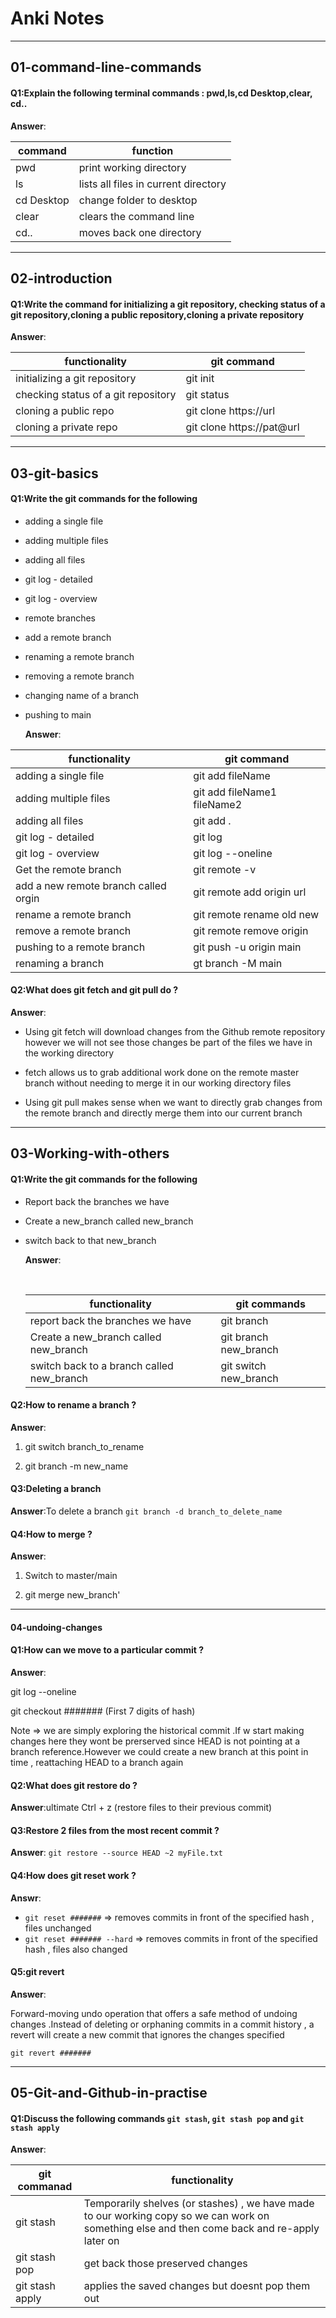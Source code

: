 # Anki Notes

---

## 01-command-line-commands

#### Q1:Explain the following terminal commands : pwd,ls,cd Desktop,clear, cd..

**Answer**:

| command    | function                             |
| ---------- | ------------------------------------ |
| pwd        | print working directory              |
| ls         | lists all files in current directory |
| cd Desktop | change folder to desktop             |
| clear      | clears the command line              |
| cd..       | moves back one directory             |

---

## 02-introduction

#### Q1:Write the command for initializing a git repository, checking status of a git repository,cloning a public repository,cloning a private repository

**Answer**:

| functionality                       | git command               |
| ----------------------------------- | ------------------------- |
| initializing a git repository       | git init                  |
| checking status of a git repository | git status                |
| cloning a public repo               | git clone https://url     |
| cloning a private repo              | git clone https://pat@url |

---

## 03-git-basics

#### Q1:Write the git commands for the following

- adding a single file 

- adding multiple files 

- adding all files 

- git log - detailed

- git log - overview

- remote branches 

- add a remote branch 

- renaming a remote branch

- removing a remote branch 

- changing name of a branch 

- pushing to main
  
  **Answer**: 

| functionality                        | git command                 |
| ------------------------------------ | --------------------------- |
| adding a single file                 | git add fileName            |
| adding multiple files                | git add fileName1 fileName2 |
| adding all files                     | git add .                   |
| git log - detailed                   | git log                     |
| git log - overview                   | git log --oneline           |
| Get the remote branch                | git remote -v               |
| add a new remote branch called orgin | git remote add origin url   |
| rename a remote branch               | git remote rename old new   |
| remove a remote branch               | git remote remove origin    |
| pushing to a remote branch           | git push -u origin main     |
| renaming a branch                    | gt branch -M main           |

#### Q2:What does git fetch and git pull do ?

**Answer**:

- Using git fetch will download changes from the Github 
  remote repository however we will not see those changes be part of the 
  files we have in the working directory

- fetch allows us to grab additional work done on the remote
   master branch without needing to merge it in our working directory 
  files

- Using git pull makes sense when we want to directly grab changes from 
  the remote branch and directly merge them into our current branch

---

## 03-Working-with-others

#### Q1:Write the git commands for the following

- Report back the branches we have 

- Create a new_branch called new_branch

- switch back to that new_branch
  
  **Answer**:
  
   
  
  | functionality                             | git commands          |
  | ----------------------------------------- | --------------------- |
  | report back the branches we have          | git branch            |
  | Create a new_branch called new_branch     | git branch new_branch |
  | switch back to a branch called new_branch | git switch new_branch |

#### Q2:How to rename a branch ?

**Answer**:

1. git switch branch_to_rename

2. git branch -m new_name

#### Q3:Deleting a branch

**Answer**:To delete a branch `git branch -d branch_to_delete_name`

#### Q4:How to merge ?

**Answer**: 

1. Switch to master/main

2. git merge new_branch'

------

#### 04-undoing-changes

#### Q1:How can we move to a particular commit ?

**Answer**: 

git log --oneline

git checkout ####### (First 7 digits of hash)

Note => we are simply exploring the historical commit .If w start making changes here they wont be prerserved since HEAD is not pointing at a branch reference.However we could create a new branch at this point in time , reattaching HEAD to a branch again

#### Q2:What does git restore do ?

**Answer**:ultimate Ctrl + z (restore files to their previous commit)

#### Q3:Restore 2 files from the most recent commit ?

**Answer**: `git restore --source HEAD ~2 myFile.txt`

#### Q4:How does git reset work ?

**Answr**:

- `git reset #######` => removes commits in front of the specified hash , files unchanged
- `git reset ####### --hard` => removes commits in front of the specified hash , files also changed

#### Q5:git revert

**Answer**: 

Forward-moving undo operation that offers a safe method of undoing changes .Instead of deleting or orphaning commits in a commit history , a revert will create a new commit that ignores the changes specified 

`git revert #######`

---

## 05-Git-and-Github-in-practise

#### Q1:Discuss the following commands `git stash`, `git stash pop` and `git stash apply`

**Answer**:

| git commanad    | functionality                                                                                                                                 |
| --------------- | --------------------------------------------------------------------------------------------------------------------------------------------- |
| git stash       | Temporarily shelves (or stashes) , we have made to our working copy so we can work on something else and then come back and re-apply later on |
| git stash pop   | get back those preserved changes                                                                                                              |
| git stash apply | applies the saved changes but doesnt pop them out                                                                                             |
